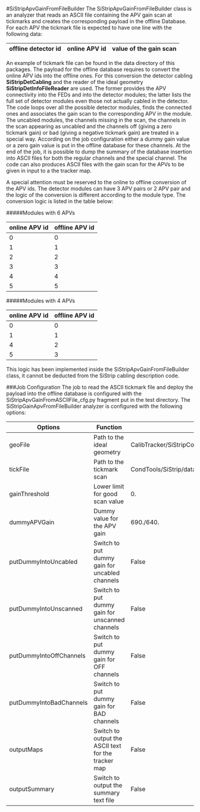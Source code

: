 #SiStripApvGainFromFileBuilder
The SiStripApvGainFromFileBuilder class is an analyzer that reads an ASCII file
containing the APV gain scan at tickmarks and creates the corresponding payload
in the offline Database. For each APV the tickmark file is expected to have one
line with the following data:

| offline detector id | online APV id | value of the gain scan |    
| ------------------- | ------------- | ---------------------- |

An example of tickmark file can be found in the data directory of this packages.
The payload for the offline database requires to convert the online APV ids into
the offline ones. For this conversion the detector cabling **SiStripDetCabling**
and the reader of the ideal geometry **SiStripDetInfoFileReader** are used. The 
former provides the APV connectivity into the FEDs and into the detector modules;
the latter lists the full set of detector modules even those not actually cabled
in the detector. The code loops over all the possible detector modules, finds
the connected ones and associates the gain scan to the corresponding APV in the
module. The uncabled modules, the channels missing in the scan, the channels in
the scan appearing as uncabled and the channels off (giving a zero tickmark gain)
or bad (giving a negative tickmark gain) are treated in a special way. According
on the job configuration either a dummy gain value or a zero gain value is put in
the offline database for these channels. At the end of the job, it is possible to
dump the summary of the database insertion into ASCII files for both the regular
channels and the special channel. The code can also produces ASCII files with the
gain scan for the APVs to be given in input to a the tracker map. 

A special attention must be reserved to the online to offline conversion of the 
APV ids. The detector modules can have 3 APV pairs or 2 APV pair and the logic of
the conversion is different according to the module type. The conversion logic is
listed in the table below:

#####Modules with 6 APVs

| online APV id  | offline APV id |    
| -------------- | -------------- |
| 0 | 0 |
| 1 | 1 |
| 2 | 2 |
| 3 | 3 |
| 4 | 4 |
| 5 | 5 |

#####Modules with 4 APVs

| online APV id | offline APV id |
| ------------- | -------------- |
| 0 | 0 |
| 1 | 1 |
| 4 | 2 |
| 5 | 3 |

This logic has been implemented inside the SiStripApvGainFromFileBuilder class,
it cannot be deducted from the SiStrip cabling description code.

###Job Configuration
The job to read the ASCII tickmark file and deploy the payload into the offline
database is configured with the SiStripApvGainFromASCIIFile_cfg.py fragment put
in the test directory. The SiStripGainApvFromFileBuilder analyzer is configured
with the following options:

| Options | Function | Default |
| ------- | -------- | ------- |
| geoFile | Path to the ideal geometry | CalibTracker/SiStripCommon/data/SiStripDetInfo.dat |
| tickFile | Path to the tickmark scan | CondTools/SiStrip/data/tickheight.txt |
| gainThreshold | Lower limit for good scan value | 0. |
| dummyAPVGain | Dummy value for the APV gain | 690./640. |
| putDummyIntoUncabled | Switch to put dummy gain for uncabled channels | False |
| putDummyIntoUnscanned | Switch to put dummy gain for unscanned channels | False |
| putDummyIntoOffChannels | Switch to put dummy gain for OFF channels | False |
| putDummyIntoBadChannels | Switch to put dummy gain for BAD channels | False |
| outputMaps | Switch to output the ASCII text for the tracker map | False |
| outputSummary| Switch to output the summary text file | False |

